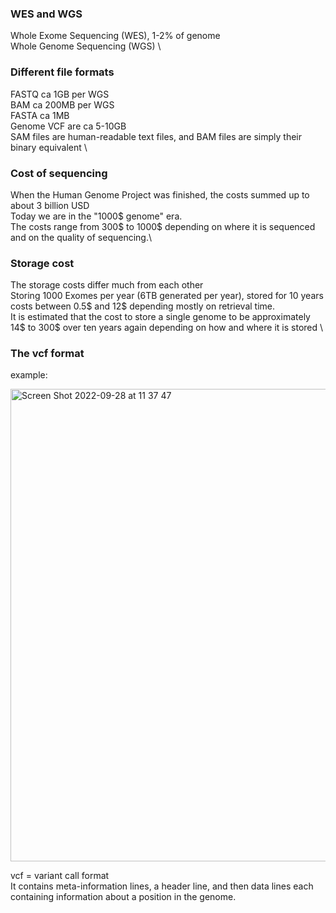 ### WES and WGS

Whole Exome Sequencing (WES), 1-2% of genome \
Whole Genome Sequencing (WGS) \ 

### Different file formats
FASTQ ca 1GB per WGS \
BAM ca 200MB per WGS \
FASTA ca 1MB \
Genome VCF are ca 5-10GB \
SAM files are human-readable text files, and BAM files are simply their binary equivalent \

### Cost of sequencing

When the Human Genome Project was finished, the costs summed up to about 3 billion USD\
Today we are in the "1000$ genome" era. \
The costs range from 300$ to 1000$ depending on where it is sequenced and on the quality of sequencing.\

###  Storage cost
The storage costs differ much from each other \
Storing 1000 Exomes per year (6TB generated per year), stored for 10 years costs between 0.5$ and 12$ depending mostly on retrieval time. \
It is estimated that the cost to store a single genome to be approximately 14$ to 300$ over ten years again depending on how and where it is stored \

### The vcf format

example:

<img width="756" alt="Screen Shot 2022-09-28 at 11 37 47" src="https://user-images.githubusercontent.com/113686985/192745515-a487bf68-3a7a-406c-8ce5-cbcaa9360b1c.png">

vcf = variant call format \
It contains meta-information lines, a header
line, and then data lines each containing information about a position in the genome.
